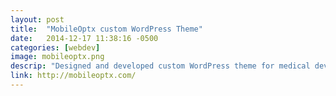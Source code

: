 ```yaml
---
layout: post
title:  "MobileOptx custom WordPress Theme"
date:   2014-12-17 11:38:16 -0500
categories: [webdev]
image: mobileoptx.png
descrip: "Designed and developed custom WordPress theme for medical device company MobileOptx"
link: http://mobileoptx.com/
---
```

